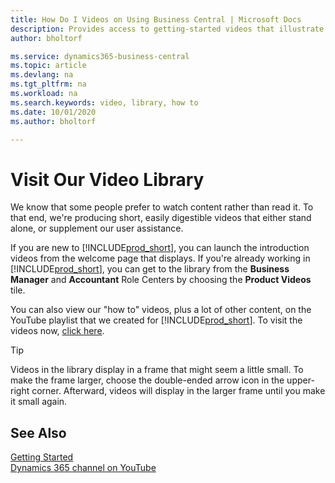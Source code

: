 ```yaml
---
title: How Do I Videos on Using Business Central | Microsoft Docs
description: Provides access to getting-started videos that illustrate how to do common tasks.
author: bholtorf

ms.service: dynamics365-business-central
ms.topic: article
ms.devlang: na
ms.tgt_pltfrm: na
ms.workload: na
ms.search.keywords: video, library, how to
ms.date: 10/01/2020
ms.author: bholtorf

---
```

# Visit Our Video Library

We know that some people prefer to watch content rather than read it. To that end, we're producing short, easily digestible videos that either stand alone, or supplement our user assistance.  

If you are new to [!INCLUDE[prod_short](includes/prod_short.md)], you can launch the introduction videos from the welcome page that displays. If you're already working in [!INCLUDE[prod_short](includes/prod_short.md)], you can get to the library from the **Business Manager** and **Accountant** Role Centers by choosing the **Product Videos** tile.  

You can also view our "how to" videos, plus a lot of other content, on the YouTube playlist that we created for [!INCLUDE[prod_short](includes/prod_short.md)]. To visit the videos now, [click here](https://go.microsoft.com/fwlink/?linkid=851533).

> [!Tip]  
> Videos in the library display in a frame that might seem a little small. To make the frame larger, choose the double-ended arrow icon in the upper-right corner. Afterward, videos will display in the larger frame until you make it small again.

## See Also

[Getting Started](product-get-started.md)  
[Dynamics 365 channel on YouTube](https://www.youtube.com/channel/UCJGCg4rB3QSs8y_1FquelBQ)  

